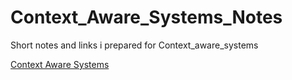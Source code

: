# Context_Aware_Systems_Notes
Short notes and links i prepared for Context_aware_systems
 
 [Context Aware Systems](http://home.deib.polimi.it/pagano/portfolio/papers/TheContextualTurn.pdf)
